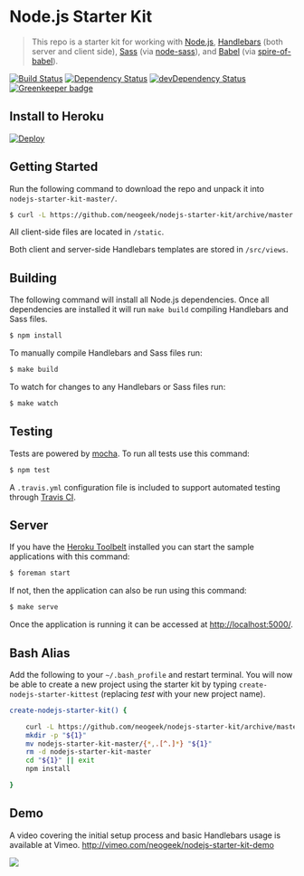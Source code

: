 # Node.js Starter Kit

> This repo is a starter kit for working with [Node.js](http://nodejs.org), [Handlebars](http://handlebarsjs.com) (both server and client side), [Sass](http://sass-lang.com) (via [node-sass](https://github.com/sass/node-sass)), and [Babel](https://babeljs.io/) (via [spire-of-babel](https://github.com/neogeek/spire-of-babel)).

[![Build Status](https://travis-ci.org/neogeek/nodejs-starter-kit.svg?branch=master)](https://travis-ci.org/neogeek/nodejs-starter-kit)
[![Dependency Status](https://david-dm.org/neogeek/nodejs-starter-kit.svg)](https://david-dm.org/neogeek/nodejs-starter-kit)
[![devDependency Status](https://david-dm.org/neogeek/nodejs-starter-kit/dev-status.svg)](https://david-dm.org/neogeek/nodejs-starter-kit?type=dev)
[![Greenkeeper badge](https://badges.greenkeeper.io/neogeek/nodejs-starter-kit.svg)](https://greenkeeper.io/)

## Install to Heroku

[![Deploy](https://www.herokucdn.com/deploy/button.svg)](https://heroku.com/deploy)

## Getting Started

Run the following command to download the repo and unpack it into `nodejs-starter-kit-master/`.

```bash
$ curl -L https://github.com/neogeek/nodejs-starter-kit/archive/master.tar.gz | tar -xz
```

All client-side files are located in `/static`.

Both client and server-side Handlebars templates are stored in `/src/views`.

## Building

The following command will install all Node.js dependencies. Once all dependencies are installed it will run `make build` compiling Handlebars and Sass files.

```bash
$ npm install
```

To manually compile Handlebars and Sass files run:

```bash
$ make build
```

To watch for changes to any Handlebars or Sass files run:

```bash
$ make watch
```

## Testing

Tests are powered by [mocha](http://mochajs.org/). To run all tests use this command:

```bash
$ npm test
```

A `.travis.yml` configuration file is included to support automated testing through [Travis CI](https://travis-ci.org).

## Server

If you have the [Heroku Toolbelt](https://toolbelt.heroku.com) installed you can start the sample applications with this command:

```bash
$ foreman start
```

If not, then the application can also be run using this command:

```bash
$ make serve
```

Once the application is running it can be accessed at <http://localhost:5000/>.

## Bash Alias

Add the following to your `~/.bash_profile` and restart terminal. You will now be able to create a new project using the starter kit by typing `create-nodejs-starter-kittest` (replacing _test_ with your new project name).

```bash
create-nodejs-starter-kit() {

    curl -L https://github.com/neogeek/nodejs-starter-kit/archive/master.tar.gz | tar -xz
    mkdir -p "${1}"
    mv nodejs-starter-kit-master/{*,.[^.]*} "${1}"
    rm -d nodejs-starter-kit-master
    cd "${1}" || exit
    npm install

}
```

## Demo

A video covering the initial setup process and basic Handlebars usage is available at Vimeo. <http://vimeo.com/neogeek/nodejs-starter-kit-demo>

[![](http://i.vimeocdn.com/video/484145719_1280.jpg)](http://vimeo.com/neogeek/nodejs-starter-kit-demo)
